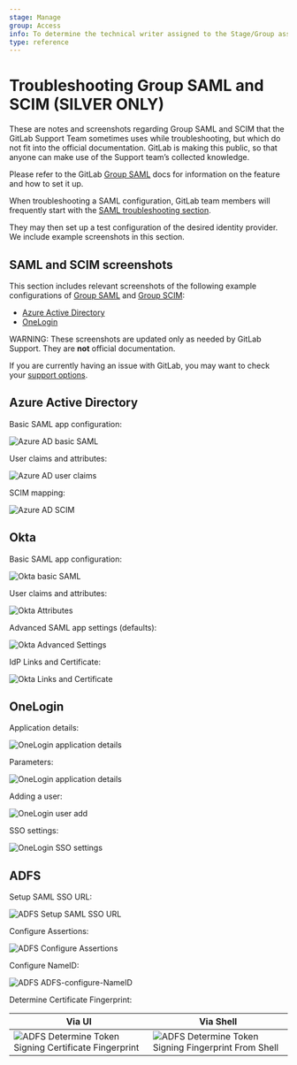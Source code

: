 ```yaml
---
stage: Manage
group: Access
info: To determine the technical writer assigned to the Stage/Group associated with this page, see https://about.gitlab.com/handbook/engineering/ux/technical-writing/#assignments
type: reference
---
```


# Troubleshooting Group SAML and SCIM **(SILVER ONLY)**

These are notes and screenshots regarding Group SAML and SCIM that the GitLab Support Team sometimes uses while troubleshooting, but which do not fit into the official documentation. GitLab is making this public, so that anyone can make use of the Support team’s collected knowledge.

Please refer to the GitLab [Group SAML](../../user/group/saml_sso/index.md) docs for information on the feature and how to set it up.

When troubleshooting a SAML configuration, GitLab team members will frequently start with the [SAML troubleshooting section](../../user/group/saml_sso/index.md#troubleshooting).

They may then set up a test configuration of the desired identity provider. We include example screenshots in this section.

## SAML and SCIM screenshots

This section includes relevant screenshots of the following example configurations of [Group SAML](../../user/group/saml_sso/index.md) and [Group SCIM](../../user/group/saml_sso/scim_setup.md):

- [Azure Active Directory](#azure-active-directory)
- [OneLogin](#onelogin)

WARNING:
These screenshots are updated only as needed by GitLab Support. They are **not** official documentation.

If you are currently having an issue with GitLab, you may want to check your [support options](https://about.gitlab.com/support/).

## Azure Active Directory

Basic SAML app configuration:

![Azure AD basic SAML](img/AzureAD-basic_SAML.png)

User claims and attributes:

![Azure AD user claims](img/AzureAD-claims.png)

SCIM mapping:

![Azure AD SCIM](img/AzureAD-scim_attribute_mapping.png)

## Okta

Basic SAML app configuration:

![Okta basic SAML](img/Okta-SAMLsetup.png)

User claims and attributes:

![Okta Attributes](img/Okta-attributes.png)

Advanced SAML app settings (defaults):

![Okta Advanced Settings](img/Okta-advancedsettings.png)

IdP Links and Certificate:

![Okta Links and Certificate](img/Okta-linkscert.png)

## OneLogin

Application details:

![OneLogin application details](img/OneLogin-app_details.png)

Parameters:

![OneLogin application details](img/OneLogin-parameters.png)

Adding a user:

![OneLogin user add](img/OneLogin-userAdd.png)

SSO settings:

![OneLogin SSO settings](img/OneLogin-SSOsettings.png)

## ADFS

Setup SAML SSO URL:

![ADFS Setup SAML SSO URL](img/ADFS-saml-setup-sso-url.png)

Configure Assertions:

![ADFS Configure Assertions](img/ADFS-configure-assertions.png)

Configure NameID:

![ADFS ADFS-configure-NameID](img/ADFS-configure-NameID.png)

Determine Certificate Fingerprint:

| Via UI | Via Shell |
|--------|-----------|
| ![ADFS Determine Token Signing Certificate Fingerprint](img/ADFS-determine-token-signing-certificate-fingerprint.png) | ![ADFS Determine Token Signing Fingerprint From Shell](img/ADFS-determine-token-signing-fingerprint-from-shell.png) |

